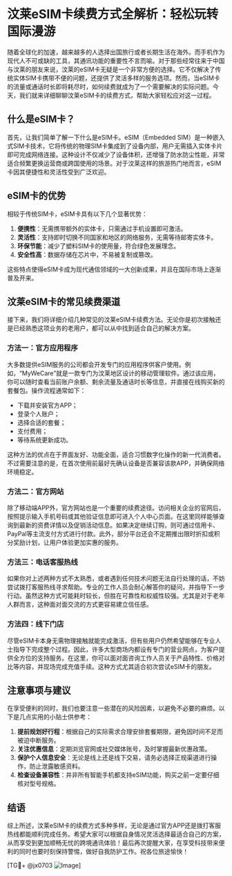 # 汶莱eSIM卡续费方式全解析：轻松玩转国际漫游

随着全球化的加速，越来越多的人选择出国旅行或者长期生活在海外。而手机作为现代人不可或缺的工具，其通讯功能的重要性不言而喻。对于那些经常往来于中国与汶莱的朋友来说，汶莱的eSIM卡无疑是一个非常方便的选择。它不仅解决了传统实体SIM卡携带不便的问题，还提供了灵活多样的服务选项。然而，当eSIM卡的流量或通话时长即将耗尽时，如何续费就成为了一个需要解决的实际问题。今天，我们就来详细聊聊汶莱eSIM卡的续费方式，帮助大家轻松应对这一过程。

## 什么是eSIM卡？

首先，让我们简单了解一下什么是eSIM卡。eSIM（Embedded SIM）是一种嵌入式SIM卡技术，它将传统的物理SIM卡集成到了设备内部，用户无需插入实体卡片即可完成网络连接。这种设计不仅减少了设备体积，还增强了防水防尘性能，非常适合频繁更换运营商或跨国使用的场景。对于汶莱这样的旅游热门地而言，eSIM卡因其便捷性和灵活性受到广泛欢迎。

## eSIM卡的优势

相较于传统SIM卡，eSIM卡具有以下几个显著优势：

1. **便携性**：无需携带额外的实体卡，只需通过手机设置即可激活。
2. **灵活性**：支持即时切换不同国家和地区的网络服务，无需等待邮寄实体卡。
3. **环保节能**：减少了塑料SIM卡的使用量，符合绿色发展理念。
4. **安全性高**：数据存储在芯片中，不易被复制或篡改。

这些特点使得eSIM卡成为现代通信领域的一大创新成果，并且在国际市场上逐渐普及开来。

## 汶莱eSIM卡的常见续费渠道

接下来，我们将详细介绍几种常见的汶莱eSIM卡续费方法。无论你是初次接触还是已经熟悉这项业务的老用户，都可以从中找到适合自己的解决方案。

### 方法一：官方应用程序

大多数提供eSIM服务的公司都会开发专门的应用程序供客户使用。例如，“MyWeCare”就是一款专门为汶莱地区设计的移动管理软件。通过该应用，你可以随时查看当前账户余额、剩余流量及通话时长等信息，并直接在线购买新的套餐包。操作流程通常如下：
- 下载并安装官方APP；
- 登录个人账户；
- 选择合适的套餐；
- 支付费用；
- 等待系统更新成功。

这种方法的优点在于界面友好、功能全面，适合习惯数字化操作的新一代消费者。不过需要注意的是，在首次使用前最好先确认设备是否兼容该款APP，并确保网络环境稳定。

### 方法二：官方网站

除了移动端APP外，官方网站也是一个重要的续费途径。访问相关企业的官网后，按照提示输入手机号码或其他验证信息即可进入个人中心页面。在这里同样能够查询到最新的资费详情以及促销活动信息。如果决定继续订购，则可通过信用卡、PayPal等主流支付方式进行付款。此外，部分平台还会不定期推出限时折扣或积分奖励计划，让用户体验更加实惠的服务。

### 方法三：电话客服热线

如果你对上述两种方式不太熟悉，或者遇到任何技术问题无法自行处理的话，不妨尝试拨打客服热线寻求帮助。专业的工作人员会耐心解答你的疑问，并指导下一步行动。虽然这种方式可能耗时较长，但胜在可靠性和权威性较强。尤其是对于老年人群而言，这种面对面交流的方式更容易建立信任感。

### 方法四：线下门店

尽管eSIM卡本身无需物理接触就能完成激活，但有些用户仍然希望能够在专业人士指导下完成整个过程。因此，许多大型商场内都设有专门的营业网点，为客户提供全方位的支持服务。在这里，你可以面对面咨询工作人员关于产品特性、价格对比等内容，并现场完成充值手续。这种方式尤其适合初次尝试eSIM卡的朋友。

## 注意事项与建议

在享受便利的同时，我们也要注意一些潜在的风险因素，以避免不必要的麻烦。以下是几点实用的小贴士供参考：

1. **提前规划好行程**：根据自己的实际需求合理安排套餐期限，避免因时间不足而被迫中断服务。
2. **关注优惠信息**：定期浏览官网或社交媒体账号，及时掌握最新优惠政策。
3. **保护个人信息安全**：无论是线上还是线下交易，请务必选择正规渠道进行操作，防止泄露敏感资料。
4. **检查设备兼容性**：并非所有智能手机都支持eSIM功能，购买之前一定要仔细核对型号规格。

## 结语

综上所述，汶莱eSIM卡的续费方式多种多样，无论是通过官方APP还是拨打客服热线都能顺利完成任务。希望大家可以根据自身情况灵活选择最适合自己的方案，从而享受到更加顺畅无忧的跨境通讯体验！最后再次提醒大家，在享受科技带来便利的同时也要时刻保持警惕，做好自我防护工作。祝各位旅途愉快！

[TG💪+ @jx0703 ![Image](https://github.com/user-attachments/assets/dbca1d08-cadb-493c-b0ec-ad6f7a83f270)]